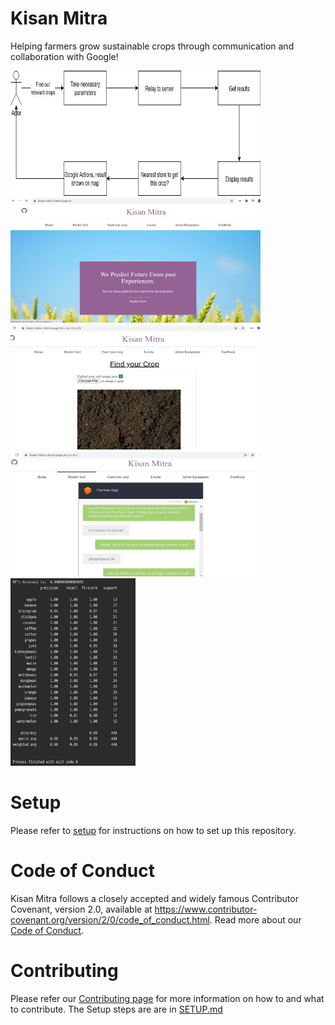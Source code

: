 # Kisan Mitra
Helping farmers grow sustainable crops through communication and collaboration with Google!

<p float="left">
  
<img src="https://github.com/ShubhankarKG/SolutionChallenge2k21/blob/master/flow-diagram.png" height = 200 width=400 />  <img src="https://github.com/ShubhankarKG/SolutionChallenge2k21/blob/master/website-1.JPG" height = 200 width=400/>
<img src="https://github.com/ShubhankarKG/SolutionChallenge2k21/blob/master/website-2.JPG" height = 200 width=400 />  <img src="https://github.com/ShubhankarKG/SolutionChallenge2k21/blob/master/website-3.JPG" height = 200 width=400/>
<br>
<img src="https://github.com/ShubhankarKG/SolutionChallenge2k21/blob/master/accuracy.jpg" height = 300 width=200/>

</p>

# Setup

Please refer to [setup](./SETUP.md) for instructions on how to set up this repository.

# Code of Conduct

Kisan Mitra follows a closely accepted and widely famous Contributor Covenant, version 2.0, available at https://www.contributor-covenant.org/version/2/0/code_of_conduct.html. Read more about our [Code of Conduct](./CODE_OF_CONDUCT.md).

# Contributing

Please refer our [Contributing page](./CONTRIBUTING.md) for more information on how to and what to contribute. The Setup steps are are in [SETUP.md](./SETUP.md)

